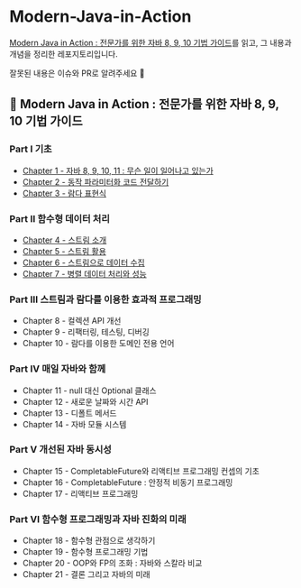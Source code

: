# Modern-Java-in-Action

[Modern Java in Action : 전문가를 위한 자바 8, 9, 10 기법 가이드](http://www.yes24.com/Product/Goods/77125987?pid=123487&cosemkid=go15646485055614872&gclid=Cj0KCQiA2-2eBhClARIsAGLQ2RnfiJRiNBVIJE4-RqUStA8sxbbPufA-nPNX5vp8FqJbyzkGq_XjvR4aAuAhEALw_wcB)를
읽고, 그 내용과 개념을 정리한 레포지토리입니다.

잘못된 내용은 이슈와 PR로 알려주세요 🥰

## 📌 Modern Java in Action : 전문가를 위한 자바 8, 9, 10 기법 가이드

### Part Ⅰ 기초

- [Chapter 1 - 자바 8, 9, 10, 11 : 무슨 일이 일어나고 있는가](/Chapter_01)
- [Chapter 2 - 동작 파라미터화 코드 전달하기](/Chapter_02)
- [Chapter 3 - 람다 표현식](/Chapter_03)

### Part Ⅱ 함수형 데이터 처리

- [Chapter 4 - 스트림 소개](/Chapter_04)
- [Chapter 5 - 스트림 활용](/Chapter_05)
- [Chapter 6 - 스트림으로 데이터 수집](/Chapter_06)
- [Chapter 7 - 병렬 데이터 처리와 성능](/Chapter_07)

### Part Ⅲ 스트림과 람다를 이용한 효과적 프로그래밍

- Chapter 8 - 컬렉션 API 개선
- Chapter 9 - 리팩터링, 테스팅, 디버깅
- Chapter 10 - 람다를 이용한 도메인 전용 언어

### Part Ⅳ 매일 자바와 함께

- Chapter 11 - null 대신 Optional 클래스
- Chapter 12 - 새로운 날짜와 시간 API
- Chapter 13 - 디폴트 메서드
- Chapter 14 - 자바 모듈 시스템

### Part Ⅴ 개선된 자바 동시성

- Chapter 15 - CompletableFuture와 리액티브 프로그래밍 컨셉의 기초
- Chapter 16 - CompletableFuture : 안정적 비동기 프로그래밍
- Chapter 17 - 리액티브 프로그래밍

### Part Ⅵ 함수형 프로그래밍과 자바 진화의 미래

- Chapter 18 - 함수형 관점으로 생각하기
- Chapter 19 - 함수형 프로그래밍 기법
- Chapter 20 - OOP와 FP의 조화 : 자바와 스칼라 비교
- Chapter 21 - 결론 그리고 자바의 미래

